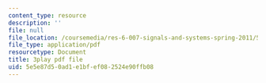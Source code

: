 ```yaml
---
content_type: resource
description: ''
file: null
file_location: /coursemedia/res-6-007-signals-and-systems-spring-2011/5e5e87d50ad1e1bfef082524e90ffb08_vyke3vF4Nk.pdf
file_type: application/pdf
resourcetype: Document
title: 3play pdf file
uid: 5e5e87d5-0ad1-e1bf-ef08-2524e90ffb08
---
```


